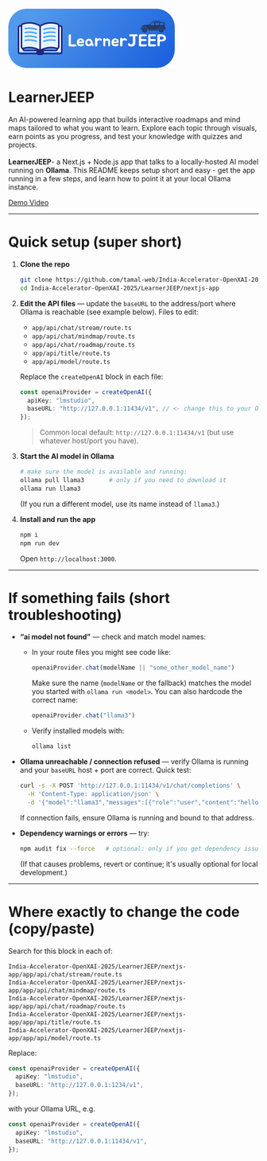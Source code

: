 ![Alt text](/LearnerJEEP/nextjs-app/public/lj.png)  
# LearnerJEEP  

An AI-powered learning app that builds interactive roadmaps and mind maps tailored to what you want to learn. Explore each topic through visuals, earn points as you progress, and test your knowledge with quizzes and projects.<br><br>
**LearnerJEEP**- a Next.js + Node.js app that talks to a locally-hosted AI model running on **Ollama**.
This README keeps setup short and easy - get the app running in a few steps, and learn how to point it at your local Ollama instance.
<br>  

[Demo Video](https://drive.google.com/file/d/1hb2Nd0rfc8jJiKIHvdWpJitv2E0XOMxI/view?usp=sharing)  

---

# Quick setup (super short)

1. **Clone the repo**

   ```bash
   git clone https://github.com/tamal-web/India-Accelerator-OpenXAI-2025.git
   cd India-Accelerator-OpenXAI-2025/LearnerJEEP/nextjs-app
   ```

2. **Edit the API files** — update the `baseURL` to the address/port where Ollama is reachable (see example below). Files to edit:

   * `app/api/chat/stream/route.ts`
   * `app/api/chat/mindmap/route.ts`
   * `app/api/chat/roadmap/route.ts`
   * `app/api/title/route.ts`
   * `app/api/model/route.ts`

   Replace the `createOpenAI` block in each file:

   ```ts
   const openaiProvider = createOpenAI({
     apiKey: "lmstudio",
     baseURL: "http://127.0.0.1:11434/v1", // <- change this to your Ollama host:port
   });
   ```

   > Common local default: `http://127.0.0.1:11434/v1` (but use whatever host/port you have).

3. **Start the AI model in Ollama**

   ```bash
   # make sure the model is available and running:
   ollama pull llama3       # only if you need to download it
   ollama run llama3
   ```

   (If you run a different model, use its name instead of `llama3`.)

4. **Install and run the app**

   ```bash
   npm i
   npm run dev
   ```

   Open `http://localhost:3000`.

---

# If something fails (short troubleshooting)

* **“ai model not found”** — check and match model names:

  * In your route files you might see code like:

    ```ts
    openaiProvider.chat(modelName || "some_other_model_name")
    ```

    Make sure the name (`modelName` or the fallback) matches the model you started with `ollama run <model>`. You can also hardcode the correct name:

    ```ts
    openaiProvider.chat("llama3")
    ```
  * Verify installed models with:

    ```bash
    ollama list
    ```

* **Ollama unreachable / connection refused** — verify Ollama is running and your `baseURL` host + port are correct. Quick test:

  ```bash
  curl -s -X POST 'http://127.0.0.1:11434/v1/chat/completions' \
    -H 'Content-Type: application/json' \
    -d '{"model":"llama3","messages":[{"role":"user","content":"hello"}]}'
  ```

  If connection fails, ensure Ollama is running and bound to that address.

* **Dependency warnings or errors** — try:

  ```bash
  npm audit fix --force   # optional: only if you get dependency issues
  ```

  (If that causes problems, revert or continue; it's usually optional for local development.)

---

# Where exactly to change the code (copy/paste)

Search for this block in each of:

```
India-Accelerator-OpenXAI-2025/LearnerJEEP/nextjs-app/app/api/chat/stream/route.ts
India-Accelerator-OpenXAI-2025/LearnerJEEP/nextjs-app/app/api/chat/mindmap/route.ts
India-Accelerator-OpenXAI-2025/LearnerJEEP/nextjs-app/app/api/chat/roadmap/route.ts
India-Accelerator-OpenXAI-2025/LearnerJEEP/nextjs-app/app/api/title/route.ts
India-Accelerator-OpenXAI-2025/LearnerJEEP/nextjs-app/app/api/model/route.ts
```

Replace:

```ts
const openaiProvider = createOpenAI({
  apiKey: "lmstudio",
  baseURL: "http://127.0.0.1:1234/v1",
});
```

with your Ollama URL, e.g.

```ts
const openaiProvider = createOpenAI({
  apiKey: "lmstudio",
  baseURL: "http://127.0.0.1:11434/v1",
});
```
